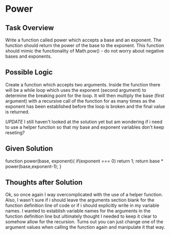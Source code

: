 # Power

## Task Overview
Write a function called power which accepts a base and an exponent. The function should return the power of the base to the exponent. This function should mimic the functionality of Math.pow()  - do not worry about negative bases and exponents.

## Possible Logic
Create a function which accepts two arguments. Inside the function there will be a while loop which uses the exponent (second argument) to determine the breaking point for the loop. It will then multiply the base (first argument) with a recursive call of the function for as many times as the exponent has been established before the loop is broken and the final value is returned.

*UPDATE* I still haven't looked at the solution yet but am wondering if i need to use a helper function so that my base and exponent variables don't keep reseting?

## Given Solution
function power(base, exponent){
    if(exponent === 0) return 1;
    return base * power(base,exponent-1);
}

## Thoughts after Solution
Ok, so once again I way overcomplicated with the use of a helper function. Also, I wasn't sure if i should leave the arguments section blank for the function definition line of code or if i should explicitly write in my variable names. I wanted to establish variable names for the arguments in the function definition line but ultimately thought I needed to keep it clear to somehow allow for the recursion. Turns out you can just change one of the argument values when calling the function again and manipulate it that way.
